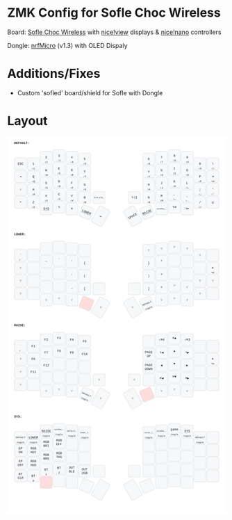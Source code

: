 # ZMK Config for Sofle Choc Wireless
Board: [Sofle Choc Wireless](https://github.com/db-ok/SofleChocWireless) with [nice!view](https://nicekeyboards.com/nice-view/) displays & [nice!nano]() controllers

Dongle: [nrfMicro](https://github.com/joric/nrfmicro) (v1.3) with OLED Dispaly

# Additions/Fixes
* Custom 'sofled' board/shield for Sofle with Dongle

# Layout
![layout](sofled.svg)
